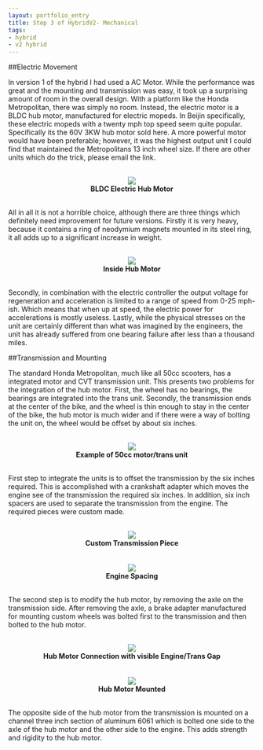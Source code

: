 ```yaml
---
layout: portfolio_entry
title: Step 3 of HybridV2- Mechanical
tags:
- hybrid
- v2 hybrid
---
```


##Electric Movement

In version 1 of the hybrid I had used a AC Motor. While the performance was great and the mounting and transmission was easy, it took up a surprising amount of room in the overall design. With a platform like the Honda Metropolitan, there was simply no room. Instead, the electric motor is a BLDC hub motor, manufactured for electric mopeds. In Beijin specifically, these electric mopeds with a twenty mph top speed seem quite popular. Specifically its the 60V 3KW hub motor sold here. A more powerful motor would have been preferable; however, it was the highest output unit I could find that maintained the Metropolitans 13 inch wheel size. If there are other units which do the trick, please email the link.

<br>
<div style="text-align:center"><img src ="../../img/HubUnit.jpeg" /> <br> <b>BLDC Electric Hub Motor</b></div>
<br>

All in all it is not a horrible choice, although there are three things which definitely need improvement for future versions. Firstly it is very heavy, because it contains a ring of neodymium magnets mounted in its steel ring, it all adds up to a significant increase in weight.



<br>
<div style="text-align:center"><img src ="../../img/HubUnitInside.jpg" /> <br> <b>Inside Hub Motor</b></div>
<br>

Secondly, in combination with the electric controller the output voltage for regeneration and acceleration is limited to a range of speed from 0-25 mph-ish. Which means that when up at speed, the electric power for accelerations is mostly useless. Lastly, while the physical stresses on the unit are certainly different than what was imagined by the engineers, the unit has already suffered from one bearing failure after less than a thousand miles.


##Transmission and Mounting

The standard Honda Metropolitan, much like all 50cc scooters, has a integrated motor and CVT transmission unit. This presents two problems for the integration of the hub motor. First, the wheel has no bearings, the bearings are integrated into the trans unit. Secondly, the transmission ends at the center of the bike, and the wheel is thin enough to stay in the center of the bike, the hub motor is much wider and if there were a way of bolting the unit on, the wheel would be offset by about six inches.

<br>
<div style="text-align:center"><img src ="../../img/MetropolitanUnit.jpg" /> <br> <b>Example of 50cc motor/trans unit</b></div>
<br>


First step to integrate the units is to offset the transmission by the six inches required. This is accomplished with a crankshaft adapter which moves the engine see of the transmission the required six inches. In addition, six inch spacers are used to separate the transmission from the engine. The required pieces were custom made.


<br>
<div style="text-align:center"><img src ="../../img/TransAdapter.jpg" /> <br> <b>Custom Transmission Piece</b></div>
<br>

<br>
<div style="text-align:center"><img src ="../../img/EngineSpacing.jpg" /> <br> <b>Engine Spacing</b></div>
<br>

The second step is to modify the hub motor, by removing the axle on the transmission side. After removing the axle, a brake adapter manufactured for mounting custom wheels was bolted first to the transmission and then bolted to the hub motor.



<br>
<div style="text-align:center"><img src ="../../img/EngineTransEmpty.jpg" /> <br> <b>Hub Motor Connection with visible Engine/Trans Gap</b></div>
<br>

<br>
<div style="text-align:center"><img src ="../../img/EngineTrans.jpg" /> <br> <b>Hub Motor Mounted</b></div>
<br>

The opposite side of the hub motor from the transmission is mounted on a channel three inch section of aluminum 6061 which is bolted one side to the axle of the hub motor and the other side to the engine. This adds strength and rigidity to the hub motor.
